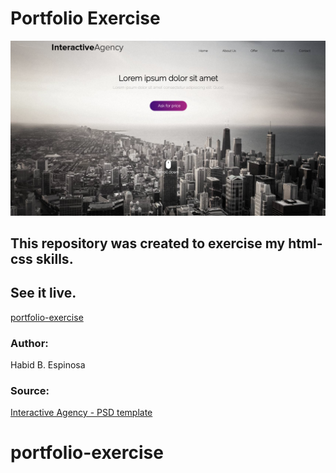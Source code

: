 # Portfolio Exercise

![Screenshot](img/readme-img.png)

## This repository was created to exercise my html-css skills.

## See it live.

[portfolio-exercise](https://habidbesp.github.io/portfolio-exercise/)

### Author:

Habid B. Espinosa

### Source:

[Interactive Agency - PSD template](https://symu.co/freebies/templates-4/interactive-agency-psd-template/)
# portfolio-exercise
